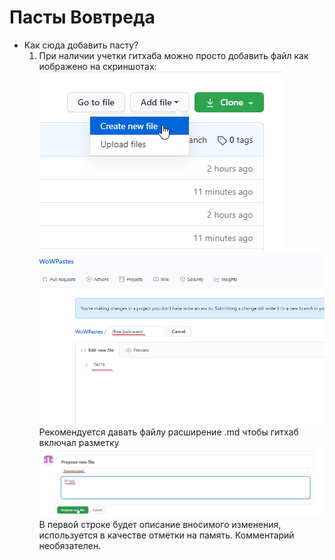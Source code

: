 # Пасты Вовтреда

* Как сюда добавить пасту?
    1. При наличии учетки гитхаба можно просто добавить файл как иображено на скриншотах:  
    ![Загрузка файла](/Assets/Upload.png)  
    ![Текст файла](/Assets/File.png)  
    Рекомендуется давать файлу расширение .md чтобы гитхаб включал разметку
    ![Комментарии файла](/Assets/Comments.png)  
    В первой строке будет описание вносимого изменения, используется в качестве отметки на память. Комментарий необязателен.
